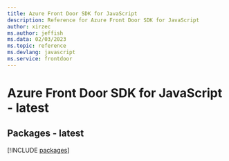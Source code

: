 ```yaml
---
title: Azure Front Door SDK for JavaScript
description: Reference for Azure Front Door SDK for JavaScript
author: xirzec
ms.author: jeffish
ms.data: 02/03/2023
ms.topic: reference
ms.devlang: javascript
ms.service: frontdoor
---
```

# Azure Front Door SDK for JavaScript - latest
## Packages - latest
[!INCLUDE [packages](front-door-index.md)]